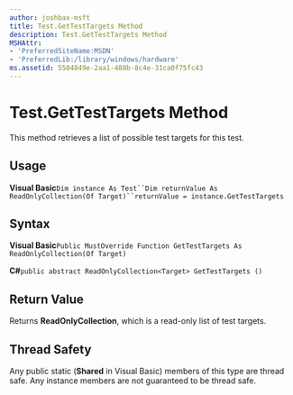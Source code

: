 ```yaml
---
author: joshbax-msft
title: Test.GetTestTargets Method
description: Test.GetTestTargets Method
MSHAttr:
- 'PreferredSiteName:MSDN'
- 'PreferredLib:/library/windows/hardware'
ms.assetid: 5504849e-2aa1-488b-8c4e-31ca0f75fc43
---
```


# Test.GetTestTargets Method


This method retrieves a list of possible test targets for this test.

## Usage


**Visual Basic**`Dim instance As Test``Dim returnValue As ReadOnlyCollection(Of Target)``returnValue = instance.GetTestTargets`

## Syntax


**Visual Basic**`Public MustOverride Function GetTestTargets As ReadOnlyCollection(Of Target)`

**C#**`public abstract ReadOnlyCollection<Target> GetTestTargets ()`

## Return Value


Returns **ReadOnlyCollection**, which is a read-only list of test targets.

## Thread Safety


Any public static (**Shared** in Visual Basic) members of this type are thread safe. Any instance members are not guaranteed to be thread safe.

 

 






